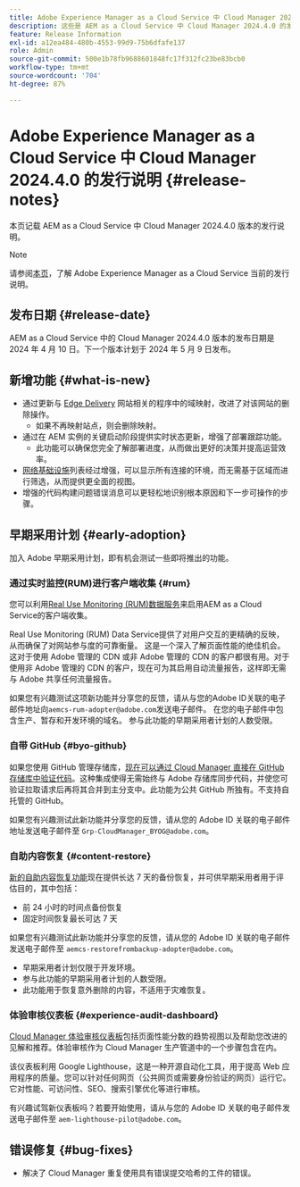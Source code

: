 ```yaml
---
title: Adobe Experience Manager as a Cloud Service 中 Cloud Manager 2024.4.0 的发行说明
description: 这些是 AEM as a Cloud Service 中 Cloud Manager 2024.4.0 的发行说明。
feature: Release Information
exl-id: a12ea484-480b-4553-99d9-75b6dfafe137
role: Admin
source-git-commit: 500e1b78fb9688601848fc17f312fc23be83bcb0
workflow-type: tm+mt
source-wordcount: '704'
ht-degree: 87%

---
```


# Adobe Experience Manager as a Cloud Service 中 Cloud Manager 2024.4.0 的发行说明 {#release-notes}

本页记载 AEM as a Cloud Service 中 Cloud Manager 2024.4.0 版本的发行说明。

>[!NOTE]
>
>请参阅[本页](/help/release-notes/release-notes-cloud/release-notes-current.md)，了解 Adobe Experience Manager as a Cloud Service 当前的发行说明。

## 发布日期 {#release-date}

AEM as a Cloud Service 中的 Cloud Manager 2024.4.0 版本的发布日期是 2024 年 4 月 10 日。下一个版本计划于 2024 年 5 月 9 日发布。

## 新增功能 {#what-is-new}

* 通过更新与 [Edge Delivery](/help/edge/overview.md) 网站相关的程序中的域映射，改进了对该网站的删除操作。
   * 如果不再映射站点，则会删除映射。
* 通过在 AEM 实例的关键启动阶段提供实时状态更新，增强了部署跟踪功能。
   * 此功能可以确保您完全了解部署进度，从而做出更好的决策并提高运营效率。
* [网络基础设施](/help/security/configuring-advanced-networking.md)列表经过增强，可以显示所有连接的环境，而无需基于区域而进行筛选，从而提供更全面的视图。
* 增强的代码构建问题错误消息可以更轻松地识别根本原因和下一步可操作的步骤。

## 早期采用计划 {#early-adoption}

加入 Adobe 早期采用计划，即有机会测试一些即将推出的功能。

### 通过实时监控(RUM)进行客户端收集 {#rum}

您可以利用[Real Use Monitoring (RUM)数据服务](/help/implementing/cloud-manager/content-requests.md#cliendside-collection)来启用AEM as a Cloud Service的客户端收集。

Real Use Monitoring (RUM) Data Service提供了对用户交互的更精确的反映，从而确保了对网站参与度的可靠衡量。 这是一个深入了解页面性能的绝佳机会。这对于使用 Adobe 管理的 CDN 或非 Adobe 管理的 CDN 的客户都很有用。对于使用非 Adobe 管理的 CDN 的客户，现在可为其启用自动流量报告，这样即无需与 Adobe 共享任何流量报告。

如果您有兴趣测试这项新功能并分享您的反馈，请从与您的Adobe ID关联的电子邮件地址向`aemcs-rum-adopter@adobe.com`发送电子邮件。 在您的电子邮件中包含生产、暂存和开发环境的域名。  参与此功能的早期采用者计划的人数受限。

### 自带 GitHub {#byo-github}

如果您使用 GitHub 管理存储库，[现在可以通过 Cloud Manager 直接在 GitHub 存储库中验证代码](/help/implementing/cloud-manager/managing-code/private-repositories.md)。这种集成使得无需始终与 Adobe 存储库同步代码，并使您可验证拉取请求后再将其合并到主分支中。此功能为公共 GitHub 所独有。不支持自托管的 GitHub。

如果您有兴趣测试此新功能并分享您的反馈，请从您的 Adobe ID 关联的电子邮件地址发送电子邮件至 `Grp-CloudManager_BYOG@adobe.com`。

### 自助内容恢复 {#content-restore}

[新的自助内容恢复功能](/help/operations/restore.md)现在提供长达 7 天的备份恢复，并可供早期采用者用于评估目的，其中包括：

* 前 24 小时的时间点备份恢复
* 固定时间恢复最长可达 7 天

如果您有兴趣测试此新功能并分享您的反馈，请从您的 Adobe ID 关联的电子邮件发送电子邮件至 `aemcs-restorefrombackup-adopter@adobe.com`。

* 早期采用者计划仅限于开发环境。
* 参与此功能的早期采用者计划的人数受限。
* 此功能用于恢复意外删除的内容，不适用于灾难恢复。

### 体验审核仪表板 {#experience-audit-dashboard}

[Cloud Manager 体验审核仪表板](/help/implementing/cloud-manager/experience-audit-dashboard.md)包括页面性能分数的趋势视图以及帮助您改进的见解和推荐。体验审核作为 Cloud Manager 生产管道中的一个步骤包含在内。

该仪表板利用 Google Lighthouse，这是一种开源自动化工具，用于提高 Web 应用程序的质量。您可以针对任何网页（公共网页或需要身份验证的网页）运行它。它对性能、可访问性、SEO、搜索引擎优化等进行审核。

有兴趣试驾新仪表板吗？若要开始使用，请从与您的 Adobe ID 关联的电子邮件发送电子邮件至 `aem-lighthouse-pilot@adobe.com`。

## 错误修复 {#bug-fixes}

* 解决了 Cloud Manager 重复使用具有错误提交哈希的工件的错误。

